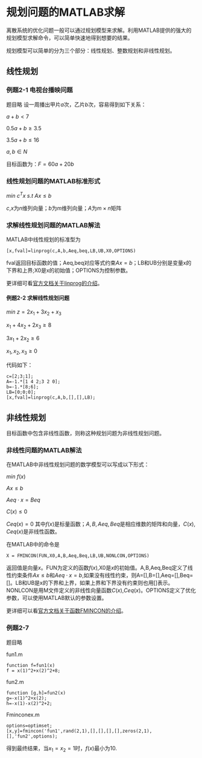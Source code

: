 # 规划问题的MATLAB求解
离散系统的优化问题一般可以通过规划模型来求解。利用MATLAB提供的强大的规划模型求解命令，可以简单快速地得到想要的结果。

规划模型可以简单的分为三个部分：线性规划、整数规划和非线性规划。
## 线性规划
### 例题2-1 电视台播映问题
题目略
设一周播出甲片$a$次，乙片$b$次，容易得到如下关系：

$a+b<7$

$0.5a+b\ge3.5$

$3.5a+b\le16$

$a,b\in N$

目标函数为：$F=60a+20b$
### 线性规划问题的MATLAB标准形式
$min$ $c^{T}x$  $s.t$ $Ax\le b$

$c$,$x$为$n$维列向量；$b$为$m$维列向量；$A$为$m\times n$矩阵
### 求解线性规划问题的MATLAB解法
MATLAB中线性规划的标准型为
```
[x,fval]=linprog(c,A,b,Aeq,beq,LB,UB,X0,OPTIONS)
```
fval返回目标函数的值；Aeq,beq对应等式约束$Ax=b$；LB和UB分别是变量x的下界和上界;X0是x的初始值；OPTIONS为控制参数。

更详细可看<a href='https://ww2.mathworks.cn/help/optim/ug/linprog.html?s_tid=srchtitle_linprog_1'>官方文档关于linprog的介绍<a>。
#### 例题2-2 求解线性规划问题
$min$ $z=2x_1+3x_2+x_3$

$x_1+4x_2+2x_3\ge8$

$3x_1+2x_2\ge6$

$x_1,x_2,x_3\ge0$

代码如下：
```
c=[2;3;1];
A=-1.*[1 4 2;3 2 0];
b=-1.*[8;6];
LB=[0;0;0];
[x,fval]=linprog(c,A,b,[],[],LB);
```
## 非线性规划
目标函数中包含非线性函数，则称这种规划问题为非线性规划问题。
### 非线性问题的MATLAB解法
在MATLAB中非线性规划问题的数学模型可以写成以下形式：

$min$ $f(x)$

$Ax\le b$

$Aeq\cdot x=Beq$

$C(x)\le 0$

$Ceq(x) = 0$
其中$f(x)$是标量函数；$A,B,Aeq,Beq$是相应维数的矩阵和向量，$C(x),Ceq(x)$是非线性函数。

在MATLAB中的命令是
```
X = FMINCON(FUN,X0,A,B,Aeq,Beq,LB,UB,NONLCON,OPTIONS)
```
返回值是向量$x$。FUN为定义的函数$f(x)$,X0是$x$的初始值。A,B,Aeq,Beq定义了线性约束条件$Ax\le b$和$Aeq\cdot x=b$,如果没有线性约束，则A=[],B=[],Aeq=[],Beq=[]。LB和UB是x的下界和上界，如果上界和下界没有约束则也用[]表示。NONLCON是用M文件定义的非线性向量函数$C(x)$,$Ceq(x)$。OPTIONS定义了优化参数，可以使用MATLAB默认的参数设置。

更详细可以看<a href='https://ww2.mathworks.cn/help/optim/ug/fmincon.html?s_tid=doc_ta'>官方文档关于函数FMINCON的介绍</a>。
### 例题2-7
题目略

fun1.m
```
function f=fun1(x)
f = x(1)^2+x(2)^2+8;
```
fun2.m
```
function [g,h]=fun2(x)
g=-x(1)^2+x(2);
h=-x(1)-x(2)^2+2;
```
Fminconex.m
```
options=optimset;
[x,y]=fmincon('fun1',rand(2,1),[],[],[],[],zeros(2,1),[],'fun2',options);
```
得到最终结果，当$x_1=x_2=1$时，$f(x)$最小为10.